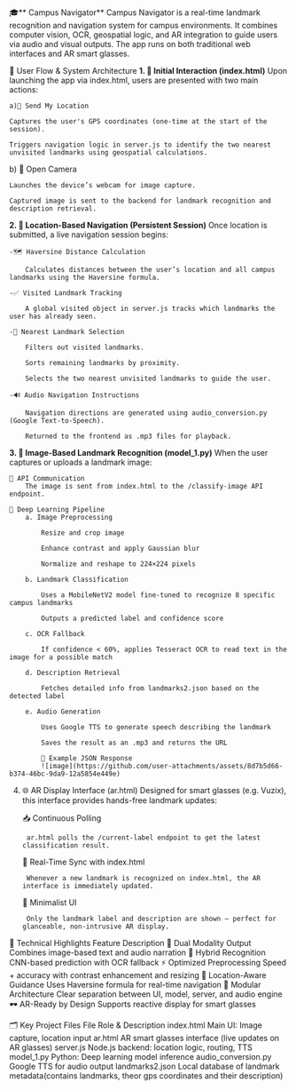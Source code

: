🎓** Campus Navigator**
Campus Navigator is a real-time landmark recognition and navigation system for campus environments. It combines computer vision, OCR, geospatial logic, and AR integration to guide users via audio and visual outputs. The app runs on both traditional web interfaces and AR smart glasses.

🔁 User Flow & System Architecture
**1. 🧭 Initial Interaction (index.html)**
    Upon launching the app via index.html, users are presented with two main actions:

    a)📍 Send My Location

    Captures the user's GPS coordinates (one-time at the start of the session).

    Triggers navigation logic in server.js to identify the two nearest unvisited landmarks using geospatial calculations.

b) 📸 Open Camera

    Launches the device’s webcam for image capture.

    Captured image is sent to the backend for landmark recognition and description retrieval.

**2. 📡 Location-Based Navigation (Persistent Session)**
Once location is submitted, a live navigation session begins:

    -🗺 Haversine Distance Calculation

        Calculates distances between the user’s location and all campus landmarks using the Haversine formula.

    -✅ Visited Landmark Tracking

        A global visited object in server.js tracks which landmarks the user has already seen.

    -📌 Nearest Landmark Selection

        Filters out visited landmarks.

        Sorts remaining landmarks by proximity.

        Selects the two nearest unvisited landmarks to guide the user.

    -🔊 Audio Navigation Instructions

        Navigation directions are generated using audio_conversion.py (Google Text-to-Speech).

        Returned to the frontend as .mp3 files for playback.


**3. 🧠 Image-Based Landmark Recognition (model_1.py)**
When the user captures or uploads a landmark image:

    🔁 API Communication
        The image is sent from index.html to the /classify-image API endpoint.

    🧪 Deep Learning Pipeline
        a. Image Preprocessing

            Resize and crop image

            Enhance contrast and apply Gaussian blur

            Normalize and reshape to 224×224 pixels

        b. Landmark Classification

            Uses a MobileNetV2 model fine-tuned to recognize 8 specific campus landmarks

            Outputs a predicted label and confidence score

        c. OCR Fallback

            If confidence < 60%, applies Tesseract OCR to read text in the image for a possible match

        d. Description Retrieval

            Fetches detailed info from landmarks2.json based on the detected label

        e. Audio Generation

            Uses Google TTS to generate speech describing the landmark

            Saves the result as an .mp3 and returns the URL

            🧾 Example JSON Response
            ![image](https://github.com/user-attachments/assets/8d7b5d66-b374-46bc-9da9-12a5854e449e)









4. 🌐 AR Display Interface (ar.html)
Designed for smart glasses (e.g. Vuzix), this interface provides hands-free landmark updates:

    📥 Continuous Polling

        ar.html polls the /current-label endpoint to get the latest classification result.

    🔄 Real-Time Sync with index.html

        Whenever a new landmark is recognized on index.html, the AR interface is immediately updated.

    🧼 Minimalist UI

        Only the landmark label and description are shown — perfect for glanceable, non-intrusive AR display.



🧩 Technical Highlights
Feature	Description
    🎯 Dual Modality Output	Combines image-based text and audio narration
    🧠 Hybrid Recognition	CNN-based prediction with OCR fallback
    ⚡ Optimized Preprocessing	Speed + accuracy with contrast enhancement and resizing
    📍 Location-Aware Guidance	Uses Haversine formula for real-time navigation
    🧱 Modular Architecture	Clear separation between UI, model, server, and audio engine
    🕶 AR-Ready by Design	Supports reactive display for smart glasses

🗂 Key Project Files
File	              Role & Description
index.html	          Main UI: Image capture, location input
ar.html	              AR smart glasses interface (live updates on AR glasses)
server.js	          Node.js backend: location logic, routing, TTS
model_1.py	          Python: Deep learning model inference
audio_conversion.py	  Google TTS for audio output
landmarks2.json	      Local database of landmark metadata(contains landmarks, theor gps coordinates and their description)
